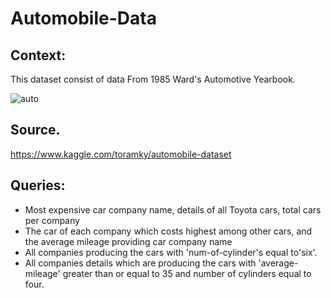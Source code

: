 # Automobile-Data<br>
## Context:<br>
This dataset consist of data From 1985 Ward's Automotive Yearbook.

![auto](https://user-images.githubusercontent.com/38702532/138384175-c45ece59-c81b-4c65-9693-8d903de9fd9f.jpg)
## Source.
https://www.kaggle.com/toramky/automobile-dataset
## Queries:
- Most expensive car company name, details of all Toyota cars, total cars per company
- The car of each company which costs highest among other cars, and the average mileage providing car company name
- All companies producing the cars with 'num-of-cylinder's equal to'six'.
- All companies details which are producing the cars with 'average-mileage' greater than or equal to 35 and number of cylinders equal to four.
